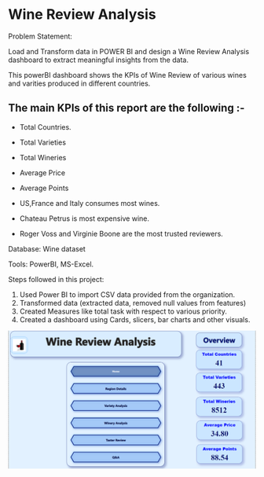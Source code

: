 # Wine Review Analysis

Problem Statement:

Load and Transform data in POWER BI and design a Wine Review Analysis dashboard to extract meaningful insights from the data.

This powerBI dashboard shows the KPIs of Wine Review of various wines and varities produced in different countries.

## The main KPIs of this report are the following :-
* Total Countries.
* Total Varieties
* Total Wineries
* Average Price
* Average Points

* US,France and Italy consumes most wines.
* Chateau Petrus is most expensive wine.
* Roger Voss and Virginie Boone are the most trusted reviewers.

Database: Wine dataset

Tools: PowerBI, MS-Excel.

Steps followed in this project:
1. Used Power BI to import CSV data provided from the organization.
2. Transformed data (extracted data, removed null values from features)
3. Created Measures like total task with respect to various priority.
4. Created a dashboard using Cards, slicers, bar charts and other visuals.




![Logo](https://github.com/hvardhank7/Wine-Sales-Analysis/blob/main/wine.png)

